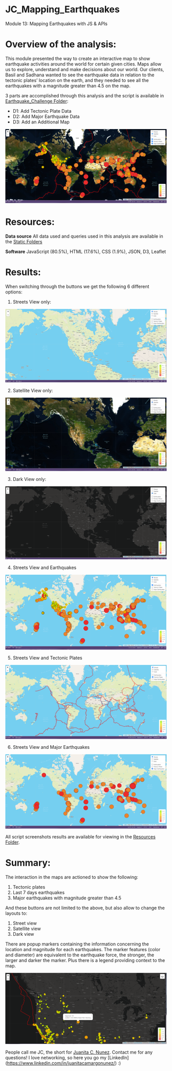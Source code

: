 # JC_Mapping_Earthquakes
Module 13: Mapping Earthquakes with JS & APIs

# Overview of the analysis:

This module presented the way to create an interactive map to show earthquake activities around the world for certain given cities. Maps allow us to explore, understand and make decisions about our world. Our clients, Basil and Sadhana wanted to see the earthquake data in relation to the tectonic plates’ location on the earth, and they needed to see all the earthquakes with a magnitude greater than 4.5 on the map.

3 parts are accomplished through this analysis and the script is available in [Earthquake_Challenge Folder](https://github.com/juanitacosmica/JC_Mapping_Earthquakes/tree/main/Earthquake_Challenge):

- D1: Add Tectonic Plate Data
- D2: Add Major Earthquake Data
- D3: Add an Additional Map

![JC_Mapping_Earthquakes](/__Resources/img7.png)

# Resources:
 
 **Data source** All data used and queries used in this analysis are available in the [Static Folders](https://github.com/juanitacosmica/JC_Mapping_Earthquakes)

  **Software** JavaScript (80.5%), HTML (17.6%), CSS (1.9%), JSON, D3, Leaflet


# Results:

When switching through the buttons we get the following 6 different options:

1. Streets View only:

![Streets Map](/__Resources/img1.png)

2. Satellite View only:

![Satellite Map](/__Resources/img2.png)

3. Dark View only:

![Dark Map](/__Resources/img3.png)

4. Streets View and Earthquakes

![Earthquakes](/__Resources/img4.png)

5. Streets View and Tectonic Plates

![Tectonic Plates](/__Resources/img5.png)

6. Streets View and Major Earthquakes

![Major Earthquakes](/__Resources/img6.png)

All script screenshots results are available for viewing in the [Resources Folder](https://github.com/juanitacosmica/JC_Mapping_Earthquakes/__Resources).

# Summary:

The interaction in the maps are actioned to show the following:
1. Tectonic plates
2. Last 7 days earthquakes
3. Major earthquakes with magnitude greater than 4.5

And these buttons are not limited to the above, but also allow to change the layouts to: 
1. Street view
2. Satellite view
3. Dark view

There are popup markers containing the information concerning the location and magnitude for each earthquakes. The marker features (color and diameter) are equivalent to the earthquake force, the stronger, the larger and darker the marker. Plus there is a legend providing context to the map.

![PopUp Markers](/__Resources/img8.png)

People call me JC, the short for [Juanita C. Nunez](https://www.linkedin.com/in/juanitacamargonunez/). Contact me for any questions! I love networking, so here you go  my [LinkedIn] (https://www.linkedin.com/in/juanitacamargonunez/) :)